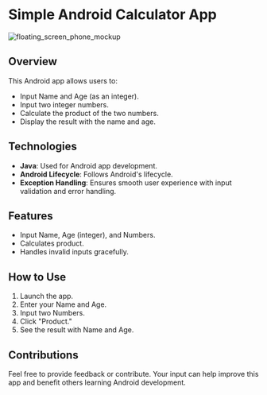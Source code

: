 # Simple Android Calculator App

![floating_screen_phone_mockup](https://github.com/th3kumar/product/assets/72141924/109d22f2-dc7a-4c8e-b895-2a9309521de4)

## Overview

This Android app allows users to:

- Input Name and Age (as an integer).
- Input two integer numbers.
- Calculate the product of the two numbers.
- Display the result with the name and age.

## Technologies

- **Java**: Used for Android app development.
- **Android Lifecycle**: Follows Android's lifecycle.
- **Exception Handling**: Ensures smooth user experience with input validation and error handling.

## Features

- Input Name, Age (integer), and Numbers.
- Calculates product.
- Handles invalid inputs gracefully.
  
## How to Use

1. Launch the app.
2. Enter your Name and Age.
3. Input two Numbers.
4. Click "Product."
5. See the result with Name and Age.

## Contributions

Feel free to provide feedback or contribute. Your input can help improve this app and benefit others learning Android development.

